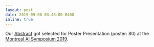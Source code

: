 ```yaml
---
layout: post
date: 2019-09-06 03:48:00-0400
inline: true
---
```


Our [Abstract](https://montrealaisymposium.wordpress.com/accepted-papers-2019/) got selected for Poster Presentation (poster: 80) at the [Montreal AI Symposium 2019](https://montrealaisymposium.wordpress.com/mais2019/).
